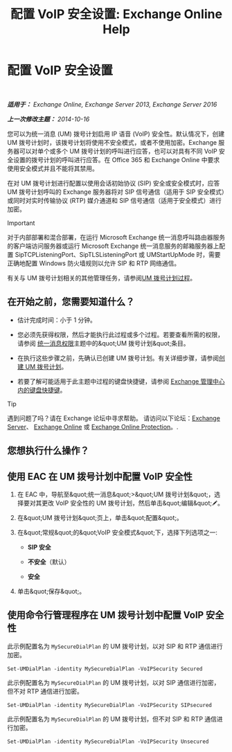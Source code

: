 ﻿---
title: '配置 VoIP 安全设置: Exchange Online Help'
TOCTitle: 配置 VoIP 安全设置
ms:assetid: b5335654-c766-4f3f-883c-f31263e1d9c1
ms:mtpsurl: https://technet.microsoft.com/zh-cn/library/Bb201721(v=EXCHG.150)
ms:contentKeyID: 50491386
ms.date: 05/23/2018
mtps_version: v=EXCHG.150
ms.translationtype: MT
---

# 配置 VoIP 安全设置

 

_**适用于：** Exchange Online, Exchange Server 2013, Exchange Server 2016_

_**上一次修改主题：** 2014-10-16_

您可以为统一消息 (UM) 拨号计划启用 IP 语音 (VoIP) 安全性。默认情况下，创建 UM 拨号计划时，该拨号计划将使用不安全模式，或者不使用加密。Exchange 服务器可以对单个或多个 UM 拨号计划的呼叫进行应答，也可以对具有不同 VoIP 安全设置的拨号计划的呼叫进行应答。在 Office 365 和 Exchange Online 中要求使用安全模式并且不能将其禁用。

在对 UM 拨号计划进行配置以使用会话初始协议 (SIP) 安全或安全模式时，应答 UM 拨号计划呼叫的 Exchange 服务器将对 SIP 信号通信（适用于 SIP 安全模式）或同时对实时传输协议 (RTP) 媒介通道和 SIP 信号通信（适用于安全模式）进行加密。

> [!IMPORTANT]  
> 对于内部部署和混合部署，在运行 Microsoft Exchange 统一消息呼叫路由器服务的客户端访问服务器或运行 Microsoft Exchange 统一消息服务的邮箱服务器上配置 SipTCPListeningPort、SipTLSListeningPort 或 UMStartUpMode 时，需要正确地配置 Windows 防火墙规则以允许 SIP 和 RTP 网络通信。


有关与 UM 拨号计划相关的其他管理任务，请参阅[UM 拨号计划过程](um-dial-plan-procedures-exchange-2013-help.md)。

## 在开始之前，您需要知道什么？

  - 估计完成时间：小于 1 分钟。

  - 您必须先获得权限，然后才能执行此过程或多个过程。若要查看所需的权限，请参阅 [统一消息权限](unified-messaging-permissions-exchange-2013-help.md)主题中的\&quot;UM 拨号计划\&quot;条目。

  - 在执行这些步骤之前，先确认已创建 UM 拨号计划。有关详细步骤，请参阅[创建 UM 拨号计划](create-a-um-dial-plan-exchange-2013-help.md)。

  - 若要了解可能适用于此主题中过程的键盘快捷键，请参阅 [Exchange 管理中心内的键盘快捷键](keyboard-shortcuts-in-the-exchange-admin-center-exchange-online-protection-help.md)。

> [!TIP]  
> 遇到问题了吗？请在 Exchange 论坛中寻求帮助。 请访问以下论坛：<a href="https://go.microsoft.com/fwlink/p/?linkid=60612">Exchange Server</a>、 <a href="https://go.microsoft.com/fwlink/p/?linkid=267542">Exchange Online</a> 或 <a href="https://go.microsoft.com/fwlink/p/?linkid=285351">Exchange Online Protection</a>。.


## 您想执行什么操作？

## 使用 EAC 在 UM 拨号计划中配置 VoIP 安全性

1.  在 EAC 中，导航至\&quot;统一消息\&quot;\>\&quot;UM 拨号计划\&quot;，选择要对其更改 VoIP 安全性的 UM 拨号计划，然后单击\&quot;编辑\&quot;![编辑图标](images/Bb124582.6f53ccb2-1f13-4c02-bea0-30690e6ea71d(EXCHG.150).gif "编辑图标")。

2.  在\&quot;UM 拨号计划\&quot;页上，单击\&quot;配置\&quot;。

3.  在\&quot;常规\&quot;的\&quot;VoIP 安全模式\&quot;下，选择下列选项之一:
    
      - **SIP 安全**
    
      - **不安全**（默认）
    
      - **安全**

4.  单击\&quot;保存\&quot;。

## 使用命令行管理程序在 UM 拨号计划中配置 VoIP 安全性

此示例配置名为 `MySecureDialPlan` 的 UM 拨号计划，以对 SIP 和 RTP 通信进行加密。

    Set-UMDialPlan -identity MySecureDialPlan -VoIPSecurity Secured

此示例配置名为 `MySecureDialPlan` 的 UM 拨号计划，以对 SIP 通信进行加密，但不对 RTP 通信进行加密。

    Set-UMDialPlan -identity MySecureDialPlan -VoIPSecurity SIPsecured

此示例配置名为 `MySecureDialPlan` 的 UM 拨号计划，但不对 SIP 和 RTP 通信进行加密。

    Set-UMDialPlan -identity MySecureDialPlan -VoIPSecurity Unsecured

